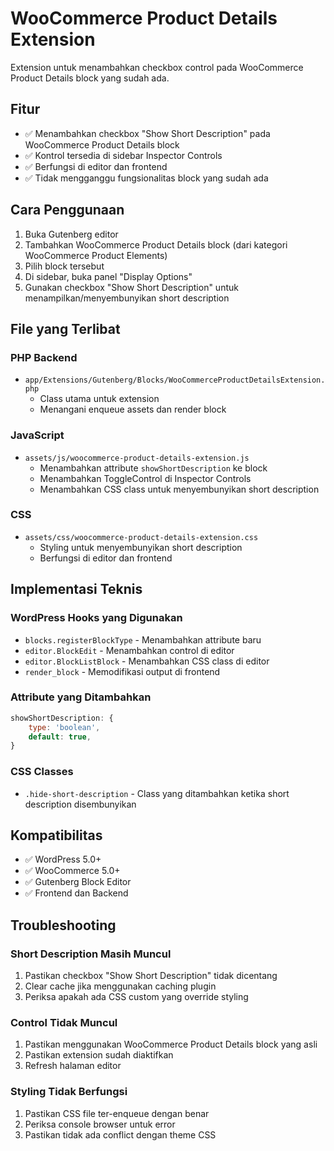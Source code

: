 # WooCommerce Product Details Extension

Extension untuk menambahkan checkbox control pada WooCommerce Product Details block yang sudah ada.

## Fitur

- ✅ Menambahkan checkbox "Show Short Description" pada WooCommerce Product Details block
- ✅ Kontrol tersedia di sidebar Inspector Controls
- ✅ Berfungsi di editor dan frontend
- ✅ Tidak mengganggu fungsionalitas block yang sudah ada

## Cara Penggunaan

1. Buka Gutenberg editor
2. Tambahkan WooCommerce Product Details block (dari kategori WooCommerce Product Elements)
3. Pilih block tersebut
4. Di sidebar, buka panel "Display Options"
5. Gunakan checkbox "Show Short Description" untuk menampilkan/menyembunyikan short description

## File yang Terlibat

### PHP Backend
- `app/Extensions/Gutenberg/Blocks/WooCommerceProductDetailsExtension.php`
  - Class utama untuk extension
  - Menangani enqueue assets dan render block

### JavaScript
- `assets/js/woocommerce-product-details-extension.js`
  - Menambahkan attribute `showShortDescription` ke block
  - Menambahkan ToggleControl di Inspector Controls
  - Menambahkan CSS class untuk menyembunyikan short description

### CSS
- `assets/css/woocommerce-product-details-extension.css`
  - Styling untuk menyembunyikan short description
  - Berfungsi di editor dan frontend

## Implementasi Teknis

### WordPress Hooks yang Digunakan
- `blocks.registerBlockType` - Menambahkan attribute baru
- `editor.BlockEdit` - Menambahkan control di editor
- `editor.BlockListBlock` - Menambahkan CSS class di editor
- `render_block` - Memodifikasi output di frontend

### Attribute yang Ditambahkan
```javascript
showShortDescription: {
    type: 'boolean',
    default: true,
}
```

### CSS Classes
- `.hide-short-description` - Class yang ditambahkan ketika short description disembunyikan

## Kompatibilitas

- ✅ WordPress 5.0+
- ✅ WooCommerce 5.0+
- ✅ Gutenberg Block Editor
- ✅ Frontend dan Backend

## Troubleshooting

### Short Description Masih Muncul
1. Pastikan checkbox "Show Short Description" tidak dicentang
2. Clear cache jika menggunakan caching plugin
3. Periksa apakah ada CSS custom yang override styling

### Control Tidak Muncul
1. Pastikan menggunakan WooCommerce Product Details block yang asli
2. Pastikan extension sudah diaktifkan
3. Refresh halaman editor

### Styling Tidak Berfungsi
1. Pastikan CSS file ter-enqueue dengan benar
2. Periksa console browser untuk error
3. Pastikan tidak ada conflict dengan theme CSS
